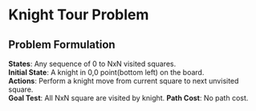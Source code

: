 # Knight Tour Problem

## Problem Formulation
  **States**: Any sequence of 0 to NxN visited squares.  
  **Initial State**: A knight in 0,0 point(bottom left) on the board.  
  **Actions**: Perform a knight move from current square to next unvisited square.  
  **Goal Test**: All NxN square are visited by knight. 
  **Path Cost**: No path cost.
